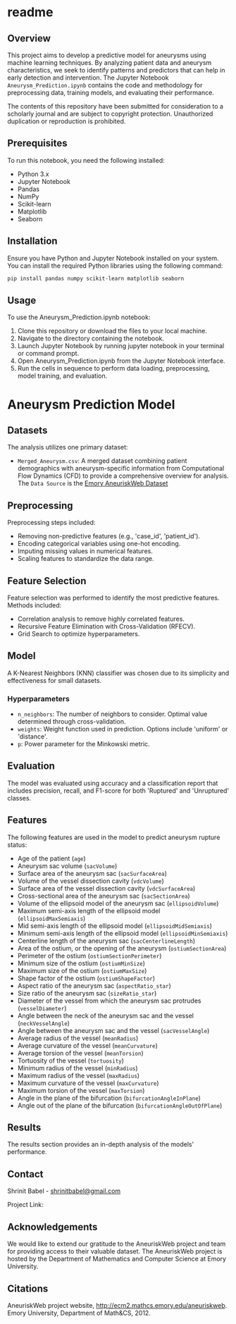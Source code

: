 # readme

## Overview
This project aims to develop a predictive model for aneurysms using machine learning techniques. By analyzing patient data and aneurysm characteristics, we seek to identify patterns and predictors that can help in early detection and intervention. The Jupyter Notebook `Aneurysm_Prediction.ipynb` contains the code and methodology for preprocessing data, training models, and evaluating their performance.

The contents of this repository have been submitted for consideration to a scholarly journal and are subject to copyright protection. Unauthorized duplication or reproduction is prohibited. 
## Prerequisites
To run this notebook, you need the following installed:
- Python 3.x
- Jupyter Notebook
- Pandas
- NumPy
- Scikit-learn
- Matplotlib
- Seaborn

## Installation
Ensure you have Python and Jupyter Notebook installed on your system. You can install the required Python libraries using the following command:

```bash
pip install pandas numpy scikit-learn matplotlib seaborn

```

## Usage
To use the Aneurysm_Prediction.ipynb notebook:

1. Clone this repository or download the files to your local machine.
2. Navigate to the directory containing the notebook.
3. Launch Jupyter Notebook by running jupyter notebook in your terminal or command prompt.
4. Open Aneurysm_Prediction.ipynb from the Jupyter Notebook interface.
5. Run the cells in sequence to perform data loading, preprocessing, model training, and evaluation.

# Aneurysm Prediction Model

## Datasets
The analysis utilizes one primary dataset:
- `Merged_Aneurysm.csv`: A merged dataset combining patient demographics with aneurysm-specific information from Computational Flow Dynamics (CFD) to provide a comprehensive overview for analysis. The `Data Source` is the [Emory AneuriskWeb Dataset](http://ecm2.mathcs.emory.edu/aneuriskweb/repository)

## Preprocessing
Preprocessing steps included:
- Removing non-predictive features (e.g., 'case_id', 'patient_id').
- Encoding categorical variables using one-hot encoding.
- Imputing missing values in numerical features.
- Scaling features to standardize the data range.

## Feature Selection
Feature selection was performed to identify the most predictive features. Methods included:
- Correlation analysis to remove highly correlated features.
- Recursive Feature Elimination with Cross-Validation (RFECV).
- Grid Search to optimize hyperparameters.

## Model
A K-Nearest Neighbors (KNN) classifier was chosen due to its simplicity and effectiveness for small datasets.

### Hyperparameters
- `n_neighbors`: The number of neighbors to consider. Optimal value determined through cross-validation.
- `weights`: Weight function used in prediction. Options include 'uniform' or 'distance'.
- `p`: Power parameter for the Minkowski metric.

## Evaluation
The model was evaluated using accuracy and a classification report that includes precision, recall, and F1-score for both 'Ruptured' and 'Unruptured' classes.

## Features
The following features are used in the model to predict aneurysm rupture status:

- Age of the patient (`age`)
- Aneurysm sac volume (`sacVolume`)
- Surface area of the aneurysm sac (`sacSurfaceArea`)
- Volume of the vessel dissection cavity (`vdcVolume`)
- Surface area of the vessel dissection cavity (`vdcSurfaceArea`)
- Cross-sectional area of the aneurysm sac (`sacSectionArea`)
- Volume of the ellipsoid model of the aneurysm sac (`ellipsoidVolume`)
- Maximum semi-axis length of the ellipsoid model (`ellipsoidMaxSemiaxis`)
- Mid semi-axis length of the ellipsoid model (`ellipsoidMidSemiaxis`)
- Minimum semi-axis length of the ellipsoid model (`ellipsoidMinSemiaxis`)
- Centerline length of the aneurysm sac (`sacCenterlineLength`)
- Area of the ostium, or the opening of the aneurysm (`ostiumSectionArea`)
- Perimeter of the ostium (`ostiumSectionPerimeter`)
- Minimum size of the ostium (`ostiumMinSize`)
- Maximum size of the ostium (`ostiumMaxSize`)
- Shape factor of the ostium (`ostiumShapeFactor`)
- Aspect ratio of the aneurysm sac (`aspectRatio_star`)
- Size ratio of the aneurysm sac (`sizeRatio_star`)
- Diameter of the vessel from which the aneurysm sac protrudes (`vesselDiameter`)
- Angle between the neck of the aneurysm sac and the vessel (`neckVesselAngle`)
- Angle between the aneurysm sac and the vessel (`sacVesselAngle`)
- Average radius of the vessel (`meanRadius`)
- Average curvature of the vessel (`meanCurvature`)
- Average torsion of the vessel (`meanTorsion`)
- Tortuosity of the vessel (`tortuosity`)
- Minimum radius of the vessel (`minRadius`)
- Maximum radius of the vessel (`maxRadius`)
- Maximum curvature of the vessel (`maxCurvature`)
- Maximum torsion of the vessel (`maxTorsion`)
- Angle in the plane of the bifurcation (`bifurcationAngleInPlane`)
- Angle out of the plane of the bifurcation (`bifurcationAngleOutOfPlane`)

## Results
The results section provides an in-depth analysis of the models' performance.

## Contact
Shrinit Babel - shrinitbabel@gmail.com

Project Link:

## Acknowledgements
We would like to extend our gratitude to the AneuriskWeb project and team for providing access to their valuable dataset. The AneuriskWeb project is hosted by the Department of Mathematics and Computer Science at Emory University. 

## Citations
AneuriskWeb project website, http://ecm2.mathcs.emory.edu/aneuriskweb. Emory University, Department of Math&CS, 2012.
